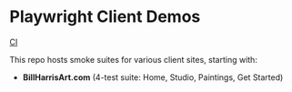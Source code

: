 # Playwright Client Demos
[CI](https://github.com/Don-Doricent/playwright-demos/actions/workflows/playwright.yml/badge.svg)

This repo hosts smoke suites for various client sites, starting with:
- **BillHarrisArt.com** (4-test suite: Home, Studio, Paintings, Get Started)
